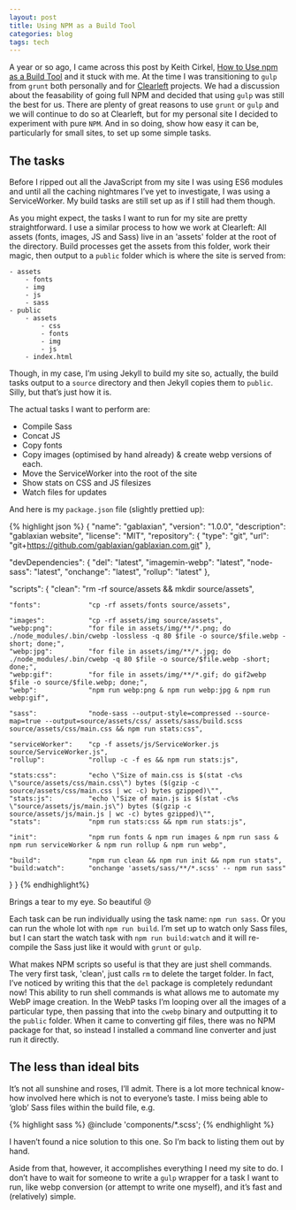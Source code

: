 ```yaml
---
layout: post
title: Using NPM as a Build Tool
categories: blog
tags: tech
---
```


A year or so ago, I came across this post by Keith Cirkel, [How to Use npm as a Build Tool](https://www.keithcirkel.co.uk/how-to-use-npm-as-a-build-tool/) and it stuck with me. At the time I was transitioning to `gulp` from `grunt` both personally and for [Clearleft](https://clearleft.com) projects. We had a discussion about the feasability of going full NPM and decided that using `gulp` was still the best for us. There are plenty of great reasons to use `grunt` or `gulp` and we will continue to do so at Clearleft, but for my personal site I decided to experiment with pure `NPM`. And in so doing, show how easy it can be, particularly for small sites, to set up some simple tasks.

## The tasks

Before I ripped out all the JavaScript from my site I was using ES6 modules and until all the caching nightmares I’ve yet to investigate, I was using a ServiceWorker. My build tasks are still set up as if I still had them though.

As you might expect, the tasks I want to run for my site are pretty straightforward. I use a similar process to how we work at Clearleft: All assets (fonts, images, JS and Sass) live in an 'assets' folder at the root of the directory. Build processes get the assets from this folder, work their magic, then output to a `public` folder which is where the site is served from:

    - assets
        - fonts
        - img
        - js
        - sass
    - public
        - assets
            - css
            - fonts
            - img
            - js
        - index.html

Though, in my case, I’m using Jekyll to build my site so, actually, the build tasks output to a `source` directory and then Jekyll copies them to `public`. Silly, but that’s just how it is.

The actual tasks I want to perform are:

- Compile Sass
- Concat JS
- Copy fonts
- Copy images (optimised by hand already) & create webp versions of each.
- Move the ServiceWorker into the root of the site
- Show stats on CSS and JS filesizes
- Watch files for updates

And here is my `package.json` file (slightly prettied up):

{% highlight json %}
{
  "name":           "gablaxian",
  "version":        "1.0.0",
  "description":    "gablaxian website",
  "license":        "MIT",
  "repository": {
    "type":         "git",
    "url":          "git+https://github.com/gablaxian/gablaxian.com.git"
  },

  "devDependencies": {
    "del":              "latest",
    "imagemin-webp":    "latest",
    "node-sass":        "latest",
    "onchange":         "latest",
    "rollup":           "latest"
  },

  "scripts": {
    "clean":            "rm -rf source/assets && mkdir source/assets",
    
    "fonts":            "cp -rf assets/fonts source/assets",
    
    "images":           "cp -rf assets/img source/assets",
    "webp:png":         "for file in assets/img/**/*.png; do ./node_modules/.bin/cwebp -lossless -q 80 $file -o source/$file.webp -short; done;",
    "webp:jpg":         "for file in assets/img/**/*.jpg; do ./node_modules/.bin/cwebp -q 80 $file -o source/$file.webp -short; done;",
    "webp:gif":         "for file in assets/img/**/*.gif; do gif2webp $file -o source/$file.webp; done;",
    "webp":             "npm run webp:png & npm run webp:jpg & npm run webp:gif",
    
    "sass":             "node-sass --output-style=compressed --source-map=true --output=source/assets/css/ assets/sass/build.scss source/assets/css/main.css && npm run stats:css",
    
    "serviceWorker":    "cp -f assets/js/ServiceWorker.js source/ServiceWorker.js",
    "rollup":           "rollup -c -f es && npm run stats:js",
    
    "stats:css":        "echo \"Size of main.css is $(stat -c%s \"source/assets/css/main.css\") bytes ($(gzip -c source/assets/css/main.css | wc -c) bytes gzipped)\"",
    "stats:js":         "echo \"Size of main.js is $(stat -c%s \"source/assets/js/main.js\") bytes ($(gzip -c source/assets/js/main.js | wc -c) bytes gzipped)\"",
    "stats":            "npm run stats:css && npm run stats:js",
    
    "init":             "npm run fonts & npm run images & npm run sass & npm run serviceWorker & npm run rollup & npm run webp",
    
    "build":            "npm run clean && npm run init && npm run stats",
    "build:watch":      "onchange 'assets/sass/**/*.scss' -- npm run sass"
  }
}
{% endhighlight%}

Brings a tear to my eye. So beautiful 😢

Each task can be run individually using the task name: `npm run sass`. Or you can run the whole lot with `npm run build`. I’m set up to watch only Sass files, but I can start the watch task with `npm run build:watch` and it will re-compile the Sass just like it would with `grunt` or `gulp`.

What makes NPM scripts so useful is that they are just shell commands. The very first task, 'clean', just calls `rm` to delete the target folder. In fact, I’ve noticed by writing this that the `del` package is completely redundant now! This ability to run shell commands is what allows me to automate my WebP image creation. In the WebP tasks I’m looping over all the images of a particular type, then passing that into the `cwebp` binary and outputting it to the `public` folder. When it came to converting gif files, there was no NPM package for that, so instead I installed a command line converter and just run it directly.

## The less than ideal bits

It’s not all sunshine and roses, I’ll admit. There is a lot more technical know-how involved here which is not to everyone’s taste. I miss being able to ‘glob’ Sass files within the build file, e.g.

{% highlight sass %}
@include 'components/*.scss';
{% endhighlight %}

I haven’t found a nice solution to this one. So I’m back to listing them out by hand.

Aside from that, however, it accomplishes everything I need my site to do. I don’t have to wait for someone to write a `gulp` wrapper for a task I want to run, like webp conversion (or attempt to write one myself), and it’s fast and (relatively) simple.